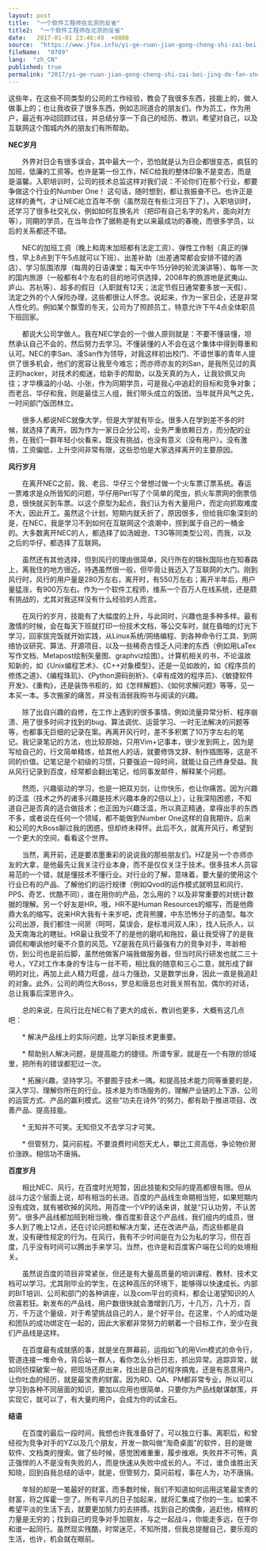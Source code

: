 ```yaml
---
layout: post
title:  "一个软件工程师在北京的反省"
title2:  "一个软件工程师在北京的反省"
date:   2017-01-01 23:46:49  +0800
source:  "https://www.jfox.info/yi-ge-ruan-jian-gong-cheng-shi-zai-bei-jing-de-fan-sheng.html"
fileName:  "0709"
lang:  "zh_CN"
published: true
permalink: "2017/yi-ge-ruan-jian-gong-cheng-shi-zai-bei-jing-de-fan-sheng.html"
---
```


这些年，在这些不同类型的公司的工作经验，教会了我很多东西，技能上的，做人做事上的；也让我收获了很多东西，例如志同道合的朋友们。作为员工，作为用户，最近有冲动回顾过往，并总结分享一下自己的经历、教训，希望对自己，以及互联网这个围城内外的朋友们有所帮助。

**NEC岁月**

　　外界对日企有很多误会，其中最大一个，恐怕就是认为日企都很变态，疯狂的加班，低廉的工资等。也许是第一份工作，NEC给我的整体印象不是变态，而是是温馨。入职培训时，公司的技术总监这样对我们说：不论你们在那个行业，都要争做这个行业的Number One！ 这句话，随时想到，都让我振奋不已。也许正是这样的勇气，才让NEC屹立百年不倒（虽然现在有些江河日下了）。入职培训时，还学习了很多社交礼仪，例如如何互换名片（把印有自己名字的名片，面向对方等），同期的学员，在当年合作了据称是有史以来最成功的春晚，而很多学员，以后的关系都还不错。

　　NEC的加班工资（晚上和周末加班都有法定工资）、弹性工作制（真正的弹性，早上8点到下午5点就可以下班）、出差补助（出差通常都会安排不错的酒店）、学习氛围浓厚（每周的日语课堂；每天中午15分钟的轮流演讲等）、每年一次的国内旅游（一般都有4个左右的目的地可供选择，2008年的旅游地是武夷山、庐山、苏杭等）、超多的假日（入职就有12天；法定节假日通常要多放一天假）、法定之外的个人保险办理，这些都很让人怀念。说起来，作为一家日企，还是非常人性化的。例如某个飘雪的冬天，公司为了照顾员工，特意允许下午4点全体职员下班回家。

　　都说大公司学做人。我在NEC学会的一个做人原则就是：不要不懂装懂，坦然承认自己不会的，然后努力去学习。不懂装懂的人不会在这个集体中得到尊重和认可。NEC的李San、凌San作为领导，对我这样初出校门、不谙世事的青年人提供了很多机会，他们的宽容让我至今难忘；而亦师亦友的刘San，是我所见过的真正的hacker，对技术的痴迷，给新手的帮助，以及天真的为人，让我钦佩又向往；才华横溢的小站、小张，作为同期学员，可是我心中追赶的目标和竞争对象；而老吕、华仔和我，则是最佳三人组，我们带头成立的饭团，当年就开风气之先，一时间部门饭团林立。

　　很多人都说NEC就像大学，但是大学就有毕业。很多人在学到差不多的时候，就选择了离开。因为作为一家日企分公司，业务严重依赖日方，而分配的业务，在我们一群年轻小伙看来，既没有挑战，也没有意义（没有用户）。没有激情，工资偏低，上升空间非常有限，这些恐怕是大家选择离开的主要原因。

**风行岁月**

　　在离开NEC之前，我、老吕、华仔三个曾想过做一个火车票订票系统。春运一票难求是众所皆知的问题，华仔用Perl写了个简单的爬虫，抓火车票网的倒票信息，很快就买到车票。以这个原型为起点，我们认为有大量用户，而定向抓取难度不大，因此开工。虽然这个计划，短期内就夭折了，原因很多，但给我印象深刻的是，在NEC，我是学习不到如何在互联网这个浪潮中，捞到属于自己的一桶金的。大多数离开NEC的人，都选择了如汤姆逊、T3G等同类型公司，而我，以及之后的华仔，都选择了互联网。

　　虽然还有其他选择，但到风行的理由很简单，风行所在的锦秋国际也在知春路上，离我住的地方很近。待遇虽然很一般，但毕竟让我迈入了互联网的大门。刚到风行时，风行的用户量是280万左右，离开时，有550万左右；离开半年后，用户量猛涨，有900万左右。作为一个软件工程师，维系一个百万人在线系统，还是颇有挑战的，尤其对我这样没有什么经验的人而言。

　　在风行的岁月，技能有了大幅度的上升，与此同时，兴趣也是多种多样。最有激情的时候，会在每天下班就打印一份技术文档，等公交车时，就在昏暗的灯光下学习，回家拔完饭就开始实践，从Linux系统/网络编程、到各种命令行工具、到网络协议研究、算法、开源项目，以及一些稀奇古怪乏人问津的东西（例如用LaTex写作文档、Metapost绘制矢量图、graphviz绘图）。计算机相关的书，不论温故知新的，如《Unix编程艺术》、《C++对象模型》，还是一见如故的，如《程序员的修炼之道》、《编程珠玑》、《Python源码剖析》、《卓有成效的程序员》、《敏捷软件开发》、《重构》，还是装饰书柜的，如《怎样解题》、《如何求解问题》等等，见一本买一本。多次搬家的痛苦，并没有消弱我购书与阅读的兴趣。

　　除了出自兴趣的自修，在工作上遇到的很多事情，例如流量异常分析、程序崩溃、用了很多时间才找到的bug、算法调优、运营学习、一时无法解决的问题等等，也都事无巨细的记录在案。再离开风行时，差不多积累了10万字左右的笔记。我记录笔记的方法，也比较原始，只用Vim+记事本，很少发到网上，因为是写给自己的，行文简单精炼，给其他人的话，就要修饰文辞、制作插图等，这是不同的价值。记笔记是个初级的习惯，只要强迫一段时间，就能让自己终身受益。我从风行记录到百度，经常都会翻出笔记，给同事发邮件，解释某个问题。

　　然而，兴趣驱动的学习，也是一把双刃剑，让你快乐，也让你痛苦。因为兴趣的泛滥（技术之外的诸多兴趣是技术兴趣本身的2倍以上），让我深陷困惑，不知道自己是否真的适合做技术；也正因为兴趣泛滥，所以真正精通，拿得出手的东西不多，或者说在任何一个领域，都不能做到Number One这样的自我期许。后来和公司的大Boss聊过我的困惑，但却终未释怀。此后不久，就离开风行，希望到一个更大的空间，看看这个世界。

　　当然，离开前，还是要浓墨重彩的说说我的那些朋友们。HZ是另一个亦师亦友的大拿，是他最先让我关注行业本身，而不是仅仅关注于技术。很多技术人员容易范的一个错，就是懂技术不懂行业。对行业的了解，意味着，要大量的使用这个行业已有的产品、了解他们的运行规律（例如Qvod的运作模式就明显和风行、PPS、奇艺、优酷不同），谁在用你的产品，怎么用的？以及非常重要的对统计数据的理解。另一个好友是HR，哦，HR不是Human Resources的缩写，而是他鼎鼎大名的缩写。说来HR大我有十来岁吧，虎背熊腰，中东恐怖分子的造型。每次公司出游，我们都住一间房（呵呵，莫误会，是标准间双人床），找人玩杀人，以及天南海北的瞎扯。HR最让我受不了的是他的磨叽和拖拉，最让我受得了的是我调侃和嘲讽他时毫不介意的风范。YZ是我在风行最强有力的竞争对手，年龄相仿，到公司也是前后脚，虽然他做客户端我做服务器，但当时风行研发也就二三十号人，YZ对工作本身的专注与一丝不苟，相比我的随意和三心二意，就形成了鲜明的对比，再加上此人精力旺盛，战斗力强劲，又是数学出身，因此一直是我追赶的对象。此外，公司的两位大Boss，罗总和唐总也对我关照有加，偶尔的对话，总让我事后深思许久。

　　总的来说，在风行比在NEC有了更大的成长，教训也更多，大概有这几点吧：

　　* 解决产品线上的实际问题，比学习新技术更重要。

　　* 帮助别人解决问题，是提高能力的捷径。所谓专家，就是在一个有限的领域里，把所有的错误都犯过一次。

　　* 拓展兴趣，坚持学习。不要囿于技术一隅。和提高技术能力同等重要的是，深入学习、理解你所在的行业。技术是为市场服务的，理解产业链的上下游、公司的运营方式、产品的赢利模式。这些“功夫在诗外”的努力，都有助于推进项目、改善产品、提高技能。

　　* 无知并不可笑。无知但又不去学习才可笑。

　　* 但管努力，莫问前程。不要浪费时间怨天尤人，攀比工资高低，争论物价房价涨跌。相信功不唐捐。

**百度岁月**

　　相比NEC、风行，在百度时光短暂，因此技能和交际的提高都很有限。但从战斗力这个层面上说，却有相当的长进。百度的产品线生命期相当短，如果短期内没有成效，就有被砍掉的风险。用百度一个VP的话来讲，就是“只认功劳，不认苦劳”。很多产品线都加班到相当晚，像百度影音这个产品线，我们组内的成员，很多人到了晚上12点，还在讨论问题和解决方案，还在改进产品，而这些都是自发，没有硬性规定的行为。在风行，我有不少时间是在为公为私的学习，但在百度，几乎没有时间可以腾出手来学习。当然，也许是和百度客户端在公司的处境相关。

　　虽然说百度的项目非常紧张，但还是有大量高质量的培训课程、教材、技术文档可以学习。尤其刚毕业的学生，在这种高压的环境下，能够得以快速成长。内部的BIT培训、公司和部门的各种讲座，以及com平台的资料，都会让渴望知识的人欣喜若狂。新发布的产品线，用户数很快就会激增到几万，十几万，几十万，百万，千万这个量级，对于希望挑战自己的人，是个好平台。在这里，个人的成功是和团队的成功绑定在一起的，因此大家都非常努力的朝着一个目标工作，至少在我们产品线是这样。

　　在百度最有成就感的事，就是坐在屏幕前，运指如飞的用Vim模式的命令行，管道连接一堆命令，背后站一群人，看你怎么分析日志，抓出异常。追踪异常，就如同侦探破案一般，把现场还原出来，找出是自己的程序搞鬼，还是有恶意用户。让你吐血的经历，就是最宝贵的财富。因为RD、QA、PM都非常专业，所以可以学习到各种不同层面的知识，要加以应用也很简单，只要你为产品线献谋献策，并实现它，就可以了，有大量的用户，会成为你的试金石。

**结语**

　　在百度的最后一段时间，我想也许我准备好了，可以独立行事。离职后，和曾经视为竞争对手的YZ以及几个朋友，开发一款叫做“淘奇桌面”的软件，目的是做软件、文档类的搜索。做了些时候，感觉困难重重，履步维艰。失败并不可怖，真正强悍的人不是没有失败的人，而是快速从失败中成长的人。不过，谁负谁胜出天知晓，回到自我总结的话中，就是，但管努力，莫问前程，事在人为，功不唐捐。

　　年轻的却是一笔最好的财富，而多数时候，我们不知道如何运用这笔最宝贵的财富，将之挥霍一空了。所有平凡的日子加起来，就将汇集成了你的一生。如果不希望平淡的生活下去，就要更加努力的去拼搏。找到自己的偶像，追赶他，榜样的力量是无穷的；找到自己的竞争对手加朋友，与之一起战斗，你能走多远，在于你和谁一起同行。虽然现实残酷，时常迷茫，不知所措，但我总提醒自己，要乐观的生活，也许，机会就在眼前。
